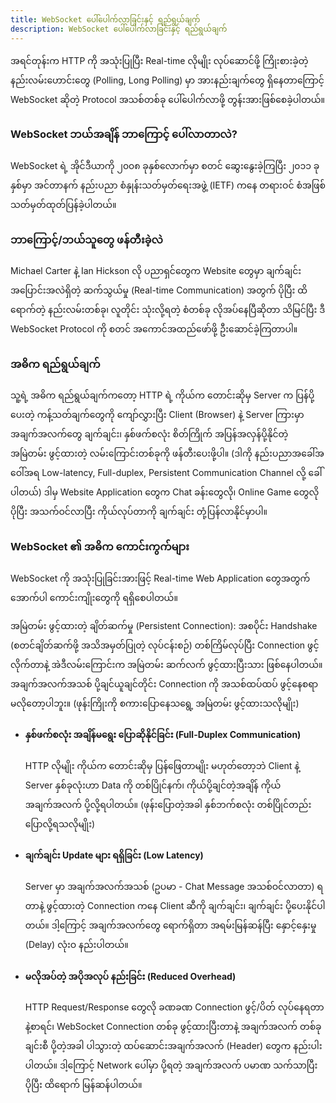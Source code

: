 ```yaml
---
title: WebSocket ပေါ်ပေါက်လာခြင်းနှင့် ရည်ရွယ်ချက်
description: WebSocket ပေါ်ပေါက်လာခြင်းနှင့် ရည်ရွယ်ချက်
---
```


အရင်တုန်းက HTTP ကို အသုံးပြုပြီး Real-time လိုမျိုး လုပ်ဆောင်ဖို့ ကြိုးစားခဲ့တဲ့ နည်းလမ်းဟောင်းတွေ (Polling, Long Polling) မှာ အားနည်းချက်တွေ ရှိနေတာကြောင့် WebSocket ဆိုတဲ့ Protocol အသစ်တစ်ခု ပေါ်ပေါက်လာဖို့ တွန်းအားဖြစ်စေခဲ့ပါတယ်။

### WebSocket ဘယ်အချိန် ဘာကြောင့် ပေါ်လာတာလဲ?

WebSocket ရဲ့ အိုင်ဒီယာကို ၂၀၀၈ ခုနှစ်လောက်မှာ စတင် ဆွေးနွေးခဲ့ကြပြီး ၂၀၁၁ ခုနှစ်မှာ အင်တာနက် နည်းပညာ စံနှုန်းသတ်မှတ်ရေးအဖွဲ့ (IETF) ကနေ တရားဝင် စံအဖြစ် သတ်မှတ်ထုတ်ပြန်ခဲ့ပါတယ်။

### ဘာကြောင့်/ဘယ်သူတွေ ဖန်တီးခဲ့လဲ

Michael Carter နဲ့ Ian Hickson လို ပညာရှင်တွေက Website တွေမှာ ချက်ချင်းအပြောင်းအလဲရှိတဲ့ ဆက်သွယ်မှု (Real-time Communication) အတွက် ပိုပြီး ထိရောက်တဲ့ နည်းလမ်းတစ်ခု၊ လူတိုင်း သုံးလို့ရတဲ့ စံတစ်ခု လိုအပ်နေပြီဆိုတာ သိမြင်ပြီး ဒီ WebSocket Protocol ကို စတင် အကောင်အထည်ဖော်ဖို့ ဦးဆောင်ခဲ့ကြတာပါ။

### အဓိက ရည်ရွယ်ချက်

သူ့ရဲ့ အဓိက ရည်ရွယ်ချက်ကတော့ HTTP ရဲ့ ကိုယ်က တောင်းဆိုမှ Server က ပြန်ပို့ပေးတဲ့ ကန့်သတ်ချက်တွေကို ကျော်လွှားပြီး Client (Browser) နဲ့ Server ကြားမှာ အချက်အလက်တွေ ချက်ချင်း၊ နှစ်ဖက်စလုံး စိတ်ကြိုက် အပြန်အလှန်ပို့နိုင်တဲ့ အမြဲတမ်း ဖွင့်ထားတဲ့ လမ်းကြောင်းတစ်ခုကို ဖန်တီးပေးဖို့ပါ။ (ဒါကို နည်းပညာအခေါ်အဝေါ်အရ Low-latency, Full-duplex, Persistent Communication Channel လို့ ခေါ်ပါတယ်) ဒါမှ Website Application တွေက Chat ခန်းတွေလို၊ Online Game တွေလို ပိုပြီး အသက်ဝင်လာပြီး ကိုယ်လုပ်တာကို ချက်ချင်း တုံ့ပြန်လာနိုင်မှာပါ။

### WebSocket ၏ အဓိက ကောင်းကွက်များ

WebSocket ကို အသုံးပြုခြင်းအားဖြင့် Real-time Web Application တွေအတွက် အောက်ပါ ကောင်းကျိုးတွေကို ရရှိစေပါတယ်။

အမြဲတမ်း ဖွင့်ထားတဲ့ ချိတ်ဆက်မှု (Persistent Connection): အစပိုင်း Handshake (စတင်ချိတ်ဆက်ဖို့ အသိအမှတ်ပြုတဲ့ လုပ်ငန်းစဉ်) တစ်ကြိမ်လုပ်ပြီး Connection ဖွင့်လိုက်တာနဲ့ အဲဒီလမ်းကြောင်းက အမြဲတမ်း ဆက်လက် ဖွင့်ထားပြီးသား ဖြစ်နေပါတယ်။ အချက်အလက်အသစ် ပို့ချင်ယူချင်တိုင်း Connection ကို အသစ်ထပ်ထပ် ဖွင့်နေစရာ မလိုတော့ပါဘူး။ (ဖုန်းကြိုးကို စကားပြောနေသရွေ့ အမြဲတမ်း ဖွင့်ထားသလိုမျိုး)

- #### နှစ်ဖက်စလုံး အချိန်မရွေး ပြောဆိုနိုင်ခြင်း (Full-Duplex Communication)
  HTTP လိုမျိုး ကိုယ်က တောင်းဆိုမှ ပြန်ဖြေတာမျိုး မဟုတ်တော့ဘဲ Client နဲ့ Server နှစ်ခုလုံးဟာ Data ကို တစ်ပြိုင်နက်၊ ကိုယ်ပို့ချင်တဲ့အချိန် ကိုယ် အချက်အလက် ပို့လို့ရပါတယ်။ (ဖုန်းပြောတဲ့အခါ နှစ်ဘက်စလုံး တစ်ပြိုင်တည်း ပြောလို့ရသလိုမျိုး)
- #### ချက်ချင်း Update များ ရရှိခြင်း (Low Latency)
  Server မှာ အချက်အလက်အသစ် (ဥပမာ - Chat Message အသစ်ဝင်လာတာ) ရတာနဲ့ ဖွင့်ထားတဲ့ Connection ကနေ Client ဆီကို ချက်ချင်း၊ ချက်ချင်း ပို့ပေးနိုင်ပါတယ်။ ဒါ့ကြောင့် အချက်အလက်တွေ ရောက်ရှိတာ အရမ်းမြန်ဆန်ပြီး နှောင့်နှေးမှု (Delay) လုံးဝ နည်းပါတယ်။
- #### မလိုအပ်တဲ့ အပိုအလုပ် နည်းခြင်း (Reduced Overhead)
  HTTP Request/Response တွေလို ခဏခဏ Connection ဖွင့်/ပိတ် လုပ်နေရတာနဲ့စာရင်၊ WebSocket Connection တစ်ခု ဖွင့်ထားပြီးတာနဲ့ အချက်အလက် တစ်ခုချင်းစီ ပို့တဲ့အခါ ပါသွားတဲ့ ထပ်ဆောင်းအချက်အလက် (Header) တွေက နည်းပါးပါတယ်။ ဒါ့ကြောင့် Network ပေါ်မှာ ပို့ရတဲ့ အချက်အလက် ပမာဏ သက်သာပြီး ပိုပြီး ထိရောက် မြန်ဆန်ပါတယ်။

